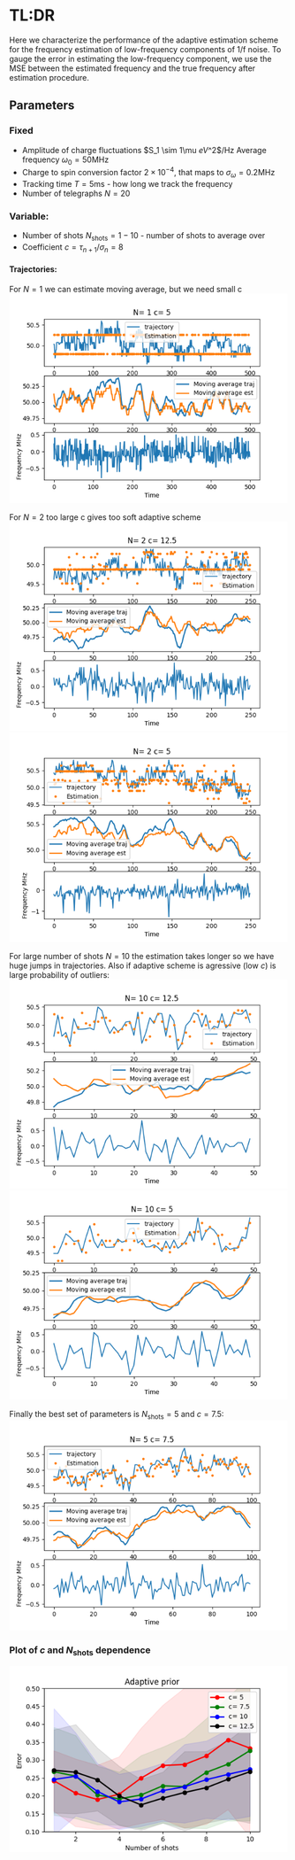 # TL:DR
Here we characterize the performance of the adaptive estimation scheme for the frequency estimation of low-frequency components of 1/f noise. To gauge the error in estimating the low-frequency component, we use the MSE between the estimated frequency and the  true frequency after estimation procedure.


## Parameters

### Fixed   
- Amplitude of charge fluctuations $S_1 
\sim  1\mu $eV$^2$/Hz 
 Average frequency $\omega_0 = 50$MHz
- Charge to spin conversion factor $2 \times 10^{-4}$, that maps to $\sigma_\omega = 0.2$MHz 
- Tracking time $T = 5$ms - how long we track the frequency
- Number of telegraphs $N = 20$


### Variable:
- Number of shots $N_{\text{shots}} = 1-10$ - number of shots to average over
- Coefficient $c = \tau_{n+1}/\sigma_n =  8$


#### Trajectories:

For $N=1$ we can estimate moving average, but we need small c
![alt text](image.png)


For $N=2$ too large c gives too soft adaptive scheme
![alt text](image-1.png)
![alt text](image-2.png)


For large number of shots $N=10$ the estimation takes longer so we have huge jumps in trajectories. Also if adaptive scheme is agressive (low $c$) is large probability of outliers:
![alt text](image-4.png)
![alt text](image-3.png)


Finally the best set of parameters is $N_{\text{shots}} = 5$ and $c = 7.5$:
![alt text](image-5.png)

### Plot of $c$ and $N_{\text{shots}}$ dependence
![alt text](image-6.png)

